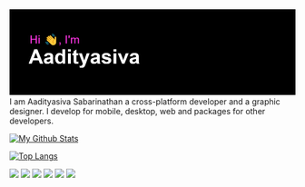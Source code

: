 
<img src="https://raw.githubusercontent.com/aadityasivaS/aadityasivaS/main/banner.png">
I am Aadityasiva Sabarinathan a cross-platform developer and a graphic designer. I develop for mobile, desktop, web and packages for other developers.


[![My Github Stats](https://github-readme-stats.vercel.app/api?username=aadityasivaS&count_private=true&show_icons=true&tex&title_color=ffffff&text_color=c9cacc&icon_color=2bbc8a&bg_color=1d1f21)](https://github.com/aadityasivaS)
</a>

[![Top Langs](https://github-readme-stats.vercel.app/api/top-langs/?username=aadityasivaS&tex&title_color=ffffff&text_color=c9cacc&icon_color=2bbc8a&bg_color=1d1f21)](https://github.com/aadityasivaS)

<a href="mailto:me@aadityasiva.cf"><img src="https://img.shields.io/badge/EMAIL-me%40aadityasiva.cf-red?style=for-the-badge&logo=gmail"></a>
<a href="https://github.com/aadityasivaS"><img src="https://img.shields.io/badge/GitHub-aadityasivaS-181717?style=for-the-badge&logo=github"></a>
<a href="https://dribbble.com/Aadityasiva"><img src="https://img.shields.io/badge/Dribbble-aadityasiva-EA4C89?style=for-the-badge&logo=dribbble"></a>
<a href="https://stackoverflow.com/users/14481856/aadityasiva-sabarinathan"><img src="https://img.shields.io/badge/Stackoverflow-aadityasiva%20sabarinathan-FE7A16?style=for-the-badge&logo=stackoverflow"></a>
<a href="https://aadityasiva.cf"><img src="https://img.shields.io/badge/Website-aadityasiva.cf-brightgreen?style=for-the-badge"></a>
<a href="https://dev.to/aadityasivas"><img src="https://img.shields.io/badge/dev.to-aadityasiva-0A0A0A?style=for-the-badge&logo=dev.to"></a>
